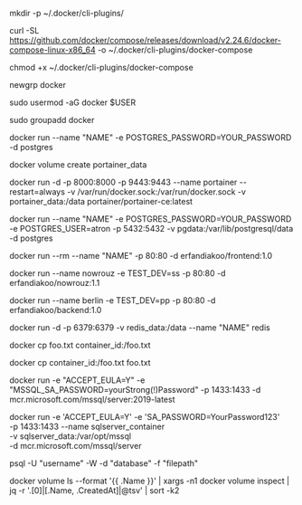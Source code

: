 mkdir -p ~/.docker/cli-plugins/

curl -SL https://github.com/docker/compose/releases/download/v2.24.6/docker-compose-linux-x86_64 -o ~/.docker/cli-plugins/docker-compose

chmod +x ~/.docker/cli-plugins/docker-compose

newgrp docker

sudo usermod -aG docker $USER

sudo groupadd docker

docker run --name "NAME" -e POSTGRES_PASSWORD=YOUR_PASSWORD -d postgres

docker volume create portainer_data

docker run -d -p 8000:8000 -p 9443:9443 --name portainer --restart=always -v /var/run/docker.sock:/var/run/docker.sock -v portainer_data:/data portainer/portainer-ce:latest

docker run --name "NAME" -e POSTGRES_PASSWORD=YOUR_PASSWORD -e POSTGRES_USER=atron -p 5432:5432 -v pgdata:/var/lib/postgresql/data -d postgres

docker run --rm --name "NAME" -p 80:80 -d erfandiakoo/frontend:1.0

docker run --name nowrouz -e TEST_DEV=ss -p 80:80 -d erfandiakoo/nowrouz:1.1

docker run --name berlin -e TEST_DEV=pp -p 80:80 -d erfandiakoo/backend:1.0

docker run -d -p 6379:6379 -v redis_data:/data --name "NAME" redis

docker cp foo.txt container_id:/foo.txt

docker cp container_id:/foo.txt foo.txt


docker run -e "ACCEPT_EULA=Y" -e "MSSQL_SA_PASSWORD=yourStrong(!)Password" -p 1433:1433 -d mcr.microsoft.com/mssql/server:2019-latest

docker run -e 'ACCEPT_EULA=Y' -e 'SA_PASSWORD=YourPassword123' \
-p 1433:1433 --name sqlserver_container \
-v sqlserver_data:/var/opt/mssql \
-d mcr.microsoft.com/mssql/server


psql -U "username" -W -d "database" -f "filepath"

docker volume ls --format '{{ .Name }}' | xargs -n1 docker volume inspect | jq -r '.[0]|[.Name, .CreatedAt]|@tsv' | sort -k2

